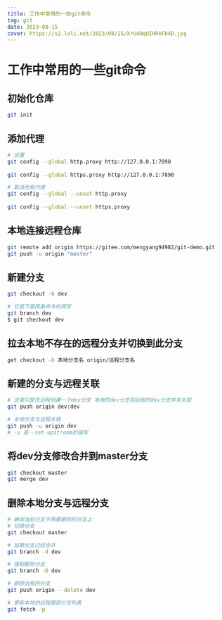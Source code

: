 ```yaml
---
title: 工作中常用的一些git命令
tag: git
date: 2023-08-15
cover: https://s2.loli.net/2023/08/15/XrUdNqOIHRkFb4D.jpg
---
```


# 工作中常用的一些git命令


## 初始化仓库
```bash
git init
```

## 添加代理
```bash
# 设置
git config --global http.proxy http://127.0.0.1:7890
 
git config --global https.proxy http://127.0.0.1:7890

# 取消全局代理
git config --global --unset http.proxy
 
git config --global --unset https.proxy
```

<a name="n2MyU"></a>
## 本地连接远程仓库
```bash
git remote add origin https://gitee.com/mengyang94982/git-demo.git
git push -u origin "master"
```

<a name="ZT4QS"></a>
## 新建分支
```bash
git checkout -b dev

# 它是下面两条命令的简写
git branch dev
$ git checkout dev
```

## 拉去本地不存在的远程分支并切换到此分支
```bash
get checkout -b 本地分支名 origin/远程分支名
```
<a name="ZDDyQ"></a>
## 新建的分支与远程关联
```bash
# 这里只是在远程创建一个dev分支 本地的dev分支和远程的dev分支并未关联
git push origin dev:dev

# 本地分支与远程关联
git push -u origin dev
# -u 是--set-upstream的缩写
```

<a name="xQneI"></a>
## 将dev分支修改合并到master分支
```bash
git checkout master
git merge dev
```

<a name="aEchf"></a>
## 删除本地分支与远程分支
```bash
# 确保当前分支不再要删除的分支上
# 切换分支
git checkout master

# 如果分支已经合并
git branch -d dev

# 强制删除分支
git branch -D dev

# 删除远程的分支
git push origin --delete dev

# 更新本地的远程跟踪分支列表
git fetch -p
```

